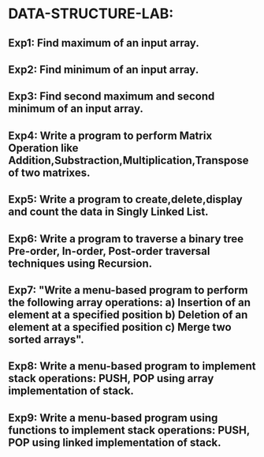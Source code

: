 # DATA-STRUCTURE-LAB:
## Exp1: Find  maximum of an input array.
## Exp2: Find  minimum of an input array.
## Exp3: Find second maximum and second minimum of an input array.
## Exp4: Write a program to perform Matrix Operation like Addition,Substraction,Multiplication,Transpose of two  matrixes.
## Exp5: Write a program to create,delete,display and count the data in Singly Linked List.
## Exp6: Write a program to traverse a binary tree Pre-order, In-order, Post-order traversal techniques using Recursion.
## Exp7: "Write a menu-based program to perform the following array operations: a) Insertion of an element at a specified position b) Deletion of an element at a specified position c) Merge two sorted arrays".
## Exp8: Write a menu-based program to implement stack operations: PUSH, POP using array implementation of stack.
## Exp9: Write a menu-based program using functions to implement stack operations: PUSH, POP using linked implementation of stack.

